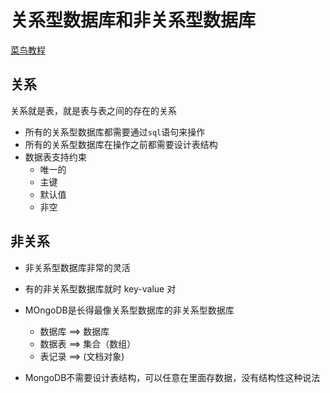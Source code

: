 # 关系型数据库和非关系型数据库

[菜鸟教程](https://www.runoob.com/mongodb/nosql.html)

## 关系

关系就是表，就是表与表之间的存在的关系

- 所有的关系型数据库都需要通过`sql`语句来操作
- 所有的关系型数据库在操作之前都需要设计表结构
- 数据表支持约束
  + 唯一的 
  + 主键
  + 默认值
  + 非空



## 非关系

+ 非关系型数据库非常的灵活
+ 有的非关系型数据库就时 key-value 对
+ MOngoDB是长得最像关系型数据库的非关系型数据库
  - 数据库 ==> 数据库
  - 数据表 ==> 集合（数组）
  - 表记录 ==> (文档对象)

+ MongoDB不需要设计表结构，可以任意在里面存数据，没有结构性这种说法



